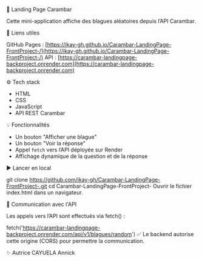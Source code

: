 🎨 Landing Page Carambar

Cette mini-application affiche des blagues aléatoires depuis l’API Carambar.

🔗 Liens utiles

GitHub Pages : [https://ikay-gh.github.io/Carambar-LandingPage-FrontProject-/](https://ikay-gh.github.io/Carambar-LandingPage-FrontProject-/)
API : [https://carambar-landingpage-backproject.onrender.com](https://carambar-landingpage-backproject.onrender.com)

⚙️ Tech stack

- HTML
- CSS
- JavaScript
- API REST Carambar

💡 Fonctionnalités

- Un bouton "Afficher une blague"
- Un bouton "Voir la réponse"
- Appel `fetch` vers l’API déployée sur Render
- Affichage dynamique de la question et de la réponse

▶️ Lancer en local

git clone https://github.com/ikay-gh/Carambar-LandingPage-FrontProject-.git
cd Carambar-LandingPage-FrontProject-
Ouvrir le fichier index.html dans un navigateur.

🔄 Communication avec l'API

Les appels vers l’API sont effectués via fetch() :

fetch('https://carambar-landingpage-backproject.onrender.com/api/v1/blagues/random')
✅ Le backend autorise cette origine (CORS) pour permettre la communication.

✨ Autrice
CAYUELA Annick
